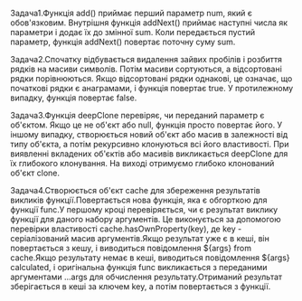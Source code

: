 Задача1.Функція add() приймає перший параметр num, який є обов'язковим. Внутрішня функція addNext() приймає наступні числа як параметри і додає їх до змінної sum. Коли передається пустий параметр, функція addNext() повертає поточну суму sum.

Задача2.Спочатку відбувається видалення зайвих пробілів і розбиття рядків на масиви символів. Потім масиви сортуються, а відсортовані рядки порівнюються. Якщо відсортовані рядки однакові, це означає, що початкові рядки є анаграмами, і функція повертає true. У протилежному випадку, функція повертає false.

Задача3.Функція deepClone перевіряє, чи переданий параметр є об'єктом. Якщо це не об'єкт або null, функція просто повертає його. У іншому випадку, створюється новий об'єкт або масив в залежності від типу об'єкта, а потім рекурсивно клонуються всі його властивості. При виявленні вкладених об'єктів або масивів викликається deepClone для їх глибокого клонування. На виході отримуємо глибоко клонований об'єкт clone.

Задача4.Створюється об'єкт cache для збереження результатів викликів функції.Повертається нова функція, яка є обгорткою для функції func.У першому кроці перевіряється, чи є результат виклику функції для даного набору аргументів. Це виконується за допомогою перевірки властивості cache.hasOwnProperty(key), де key - серіалізований масив аргументів.Якщо результат уже є в кеші, він повертається з кешу, і виводиться повідомлення ${args} from cache.Якщо результату немає в кеші, виводиться повідомлення ${args} calculated, і оригінальна функція func викликається з переданими аргументами ...args для обчислення результату.Отриманий результат зберігається в кеші за ключем key, а потім повертається з функції.
